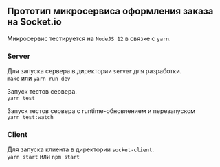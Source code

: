 ## Прототип микросервиса оформления заказа на Socket.io

Микросервис тестируется на `NodeJS 12` в связке с `yarn`.

### Server
Для запуска сервера в директории `server` для разработки. <br>
`make` или `yarn run dev`

Запуск тестов сервера. <br>
`yarn test`

Запуск тестов сервера с runtime-обновлением и перезапуском <br>
`yarn test:watch`

### Client
Для запуска клиента в директории `socket-client`.<br>
`yarn start` или `npm start`
